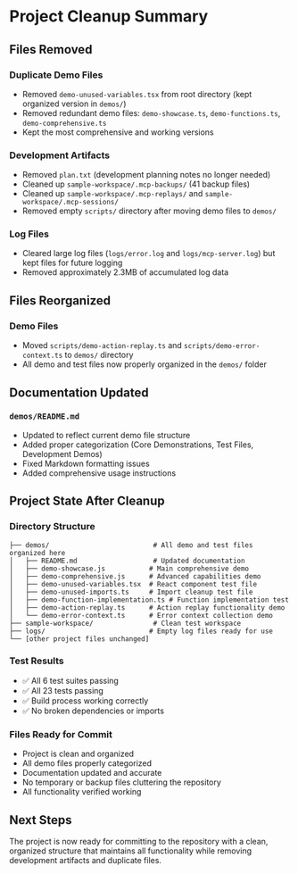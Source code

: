 # Project Cleanup Summary

## Files Removed

### Duplicate Demo Files

- Removed `demo-unused-variables.tsx` from root directory (kept organized version in `demos/`)
- Removed redundant demo files: `demo-showcase.ts`, `demo-functions.ts`, `demo-comprehensive.ts`
- Kept the most comprehensive and working versions

### Development Artifacts

- Removed `plan.txt` (development planning notes no longer needed)
- Cleaned up `sample-workspace/.mcp-backups/` (41 backup files)
- Cleaned up `sample-workspace/.mcp-replays/` and `sample-workspace/.mcp-sessions/`
- Removed empty `scripts/` directory after moving demo files to `demos/`

### Log Files

- Cleared large log files (`logs/error.log` and `logs/mcp-server.log`) but kept files for future logging
- Removed approximately 2.3MB of accumulated log data

## Files Reorganized

### Demo Files

- Moved `scripts/demo-action-replay.ts` and `scripts/demo-error-context.ts` to `demos/` directory
- All demo and test files now properly organized in the `demos/` folder

## Documentation Updated

### `demos/README.md`

- Updated to reflect current demo file structure
- Added proper categorization (Core Demonstrations, Test Files, Development Demos)
- Fixed Markdown formatting issues
- Added comprehensive usage instructions

## Project State After Cleanup

### Directory Structure

```text
├── demos/                          # All demo and test files organized here
│   ├── README.md                   # Updated documentation
│   ├── demo-showcase.js           # Main comprehensive demo
│   ├── demo-comprehensive.js      # Advanced capabilities demo
│   ├── demo-unused-variables.tsx  # React component test file
│   ├── demo-unused-imports.ts     # Import cleanup test file
│   ├── demo-function-implementation.ts # Function implementation test
│   ├── demo-action-replay.ts      # Action replay functionality demo
│   └── demo-error-context.ts      # Error context collection demo
├── sample-workspace/               # Clean test workspace
├── logs/                          # Empty log files ready for use
└── [other project files unchanged]
```

### Test Results

- ✅ All 6 test suites passing
- ✅ All 23 tests passing
- ✅ Build process working correctly
- ✅ No broken dependencies or imports

### Files Ready for Commit

- Project is clean and organized
- All demo files properly categorized
- Documentation updated and accurate
- No temporary or backup files cluttering the repository
- All functionality verified working

## Next Steps

The project is now ready for committing to the repository with a clean, organized structure that maintains all functionality while removing development artifacts and duplicate files.
